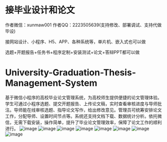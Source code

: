 # 接毕业设计和论文
作者微信：xunmaw001  作者QQ：2223505639(支持修改、部署调试、支持代做毕设)

接网站设计、小程序、H5、APP、各种系统等，单片机、嵌入式也可以做

选题+开题报告+任务书+程序定制+安装测试+论文+答辩PPT都可以做
# University-Graduation-Thesis-Management-System
基于微信小程序的高校毕业论文管理系统，为高校师生提供便捷的论文管理体验。学生可通过小程序选题、提交开题报告、上传论文稿，实时查看审核进度与导师批注。导师能在线审核选题、指导论文写作，给出修改意见。管理员可统筹安排论文工作，分配导师、设置时间节点等。系统还支持文档下载、数据统计分析。依托微信，无需下载安装，操作简单，提升了毕业论文管理效率，保障了论文工作的顺利进行。 
![image](https://github.com/user-attachments/assets/b9bc2680-d092-4802-9240-2f966e0db2f5)
![image](https://github.com/user-attachments/assets/14f938ad-a82b-4819-af59-76e77d9f59ae)
![image](https://github.com/user-attachments/assets/2c1bbd4d-7c91-4949-afa6-5194f9dc1f90)
![image](https://github.com/user-attachments/assets/f22f854e-4dea-4d05-91cc-7b6ca7418de8)
![image](https://github.com/user-attachments/assets/d486e808-8f51-49db-84e6-3fe805eaeeff)
![image](https://github.com/user-attachments/assets/f5fe0b21-7ef3-4aad-81bc-2c99bfe5a3cf)
![image](https://github.com/user-attachments/assets/a0da19fd-4d4f-49db-9f38-43c044c7b951)
![image](https://github.com/user-attachments/assets/6a9a7093-a2f5-4586-ae80-d957693da535)
